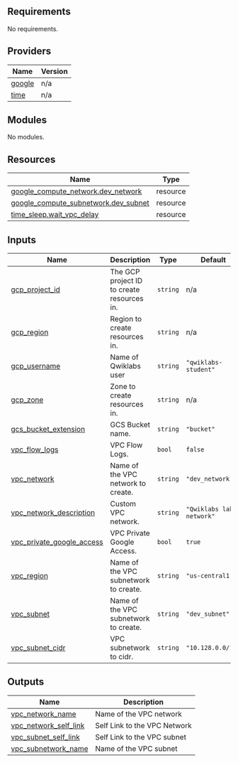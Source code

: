 ## Requirements

No requirements.

## Providers

| Name | Version |
|------|---------|
| <a name="provider_google"></a> [google](#provider\_google) | n/a |
| <a name="provider_time"></a> [time](#provider\_time) | n/a |

## Modules

No modules.

## Resources

| Name | Type |
|------|------|
| [google_compute_network.dev_network](https://registry.terraform.io/providers/hashicorp/google/latest/docs/resources/compute_network) | resource |
| [google_compute_subnetwork.dev_subnet](https://registry.terraform.io/providers/hashicorp/google/latest/docs/resources/compute_subnetwork) | resource |
| [time_sleep.wait_vpc_delay](https://registry.terraform.io/providers/hashicorp/time/latest/docs/resources/sleep) | resource |

## Inputs

| Name | Description | Type | Default | Required |
|------|-------------|------|---------|:--------:|
| <a name="input_gcp_project_id"></a> [gcp\_project\_id](#input\_gcp\_project\_id) | The GCP project ID to create resources in. | `string` | n/a | yes |
| <a name="input_gcp_region"></a> [gcp\_region](#input\_gcp\_region) | Region to create resources in. | `string` | n/a | yes |
| <a name="input_gcp_username"></a> [gcp\_username](#input\_gcp\_username) | Name of Qwiklabs user | `string` | `"qwiklabs-student"` | no |
| <a name="input_gcp_zone"></a> [gcp\_zone](#input\_gcp\_zone) | Zone to create resources in. | `string` | n/a | yes |
| <a name="input_gcs_bucket_extension"></a> [gcs\_bucket\_extension](#input\_gcs\_bucket\_extension) | GCS Bucket name. | `string` | `"bucket"` | no |
| <a name="input_vpc_flow_logs"></a> [vpc\_flow\_logs](#input\_vpc\_flow\_logs) | VPC Flow Logs. | `bool` | `false` | no |
| <a name="input_vpc_network"></a> [vpc\_network](#input\_vpc\_network) | Name of the VPC network to create. | `string` | `"dev_network"` | no |
| <a name="input_vpc_network_description"></a> [vpc\_network\_description](#input\_vpc\_network\_description) | Custom VPC network. | `string` | `"Qwiklabs lab network"` | no |
| <a name="input_vpc_private_google_access"></a> [vpc\_private\_google\_access](#input\_vpc\_private\_google\_access) | VPC Private Google Access. | `bool` | `true` | no |
| <a name="input_vpc_region"></a> [vpc\_region](#input\_vpc\_region) | Name of the VPC subnetwork to create. | `string` | `"us-central1"` | no |
| <a name="input_vpc_subnet"></a> [vpc\_subnet](#input\_vpc\_subnet) | Name of the VPC subnetwork to create. | `string` | `"dev_subnet"` | no |
| <a name="input_vpc_subnet_cidr"></a> [vpc\_subnet\_cidr](#input\_vpc\_subnet\_cidr) | VPC subnetwork to cidr. | `string` | `"10.128.0.0/16"` | no |

## Outputs

| Name | Description |
|------|-------------|
| <a name="output_vpc_network_name"></a> [vpc\_network\_name](#output\_vpc\_network\_name) | Name of the VPC network |
| <a name="output_vpc_network_self_link"></a> [vpc\_network\_self\_link](#output\_vpc\_network\_self\_link) | Self Link to the VPC Network |
| <a name="output_vpc_subnet_self_link"></a> [vpc\_subnet\_self\_link](#output\_vpc\_subnet\_self\_link) | Self Link to the VPC subnet |
| <a name="output_vpc_subnetwork_name"></a> [vpc\_subnetwork\_name](#output\_vpc\_subnetwork\_name) | Name of the VPC subnet |
